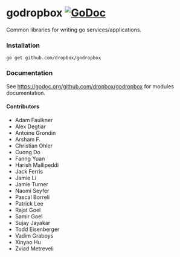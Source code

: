 # godropbox [![GoDoc](https://godoc.org/github.com/dropbox/godropbox?status.svg)](https://godoc.org/github.com/dropbox/godropbox)

Common libraries for writing go services/applications.

### Installation
``go get github.com/dropbox/godropbox``

### Documentation

See https://godoc.org/github.com/dropbox/godropbox for modules documentation.

#### Contributors
- Adam Faulkner
- Alex Degtiar
- Antoine Grondin
- Arsham F.
- Christian Ohler
- Cuong Do
- Fanng Yuan
- Harish Mallipeddi
- Jack Ferris
- Jamie Li
- Jamie Turner
- Naomi Seyfer
- Pascal Borreli
- Patrick Lee
- Rajat Goel
- Samir Goel
- Sujay Jayakar
- Todd Eisenberger
- Vadim Graboys
- Xinyao Hu
- Zviad Metreveli

